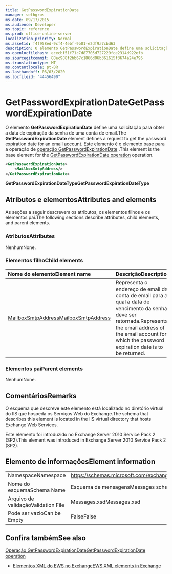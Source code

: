 ```yaml
---
title: GetPasswordExpirationDate
manager: sethgros
ms.date: 09/17/2015
ms.audience: Developer
ms.topic: reference
ms.prod: office-online-server
localization_priority: Normal
ms.assetid: f4f958ed-9cf4-4ebf-9b01-e2df9a7cbd63
description: O elemento GetPasswordExpirationDate define uma solicitação para obter a data de expiração da senha de uma conta de email. Este elemento é o elemento base para a operação de operação GetPasswordExpirationDate.
ms.openlocfilehash: ececbf51f71c7d87705d727229fce2314d922efb
ms.sourcegitcommit: 88ec988f2bb67c1866d06b361615f3674a24e795
ms.translationtype: MT
ms.contentlocale: pt-BR
ms.lasthandoff: 06/03/2020
ms.locfileid: "44456490"
---
```

# <a name="getpasswordexpirationdate"></a><span data-ttu-id="1958f-104">GetPasswordExpirationDate</span><span class="sxs-lookup"><span data-stu-id="1958f-104">GetPasswordExpirationDate</span></span>

<span data-ttu-id="1958f-105">O elemento **GetPasswordExpirationDate** define uma solicitação para obter a data de expiração da senha de uma conta de email.</span><span class="sxs-lookup"><span data-stu-id="1958f-105">The **GetPasswordExpirationDate** element defines a request to get the password expiration date for an email account.</span></span> <span data-ttu-id="1958f-106">Este elemento é o elemento base para a operação de [operação GetPasswordExpirationDate](getpasswordexpirationdate-operation.md) .</span><span class="sxs-lookup"><span data-stu-id="1958f-106">This element is the base element for the [GetPasswordExpirationDate operation](getpasswordexpirationdate-operation.md) operation.</span></span> 
  
```XML
<GetPasswordExpirationDate>
    <MailboxSmtpAddress/>
</GetPasswordExpirationDate>
```

 <span data-ttu-id="1958f-107">**GetPasswordExpirationDateType**</span><span class="sxs-lookup"><span data-stu-id="1958f-107">**GetPasswordExpirationDateType**</span></span>
## <a name="attributes-and-elements"></a><span data-ttu-id="1958f-108">Atributos e elementos</span><span class="sxs-lookup"><span data-stu-id="1958f-108">Attributes and elements</span></span>

<span data-ttu-id="1958f-109">As seções a seguir descrevem os atributos, os elementos filhos e os elementos pai.</span><span class="sxs-lookup"><span data-stu-id="1958f-109">The following sections describe attributes, child elements, and parent elements.</span></span>
  
### <a name="attributes"></a><span data-ttu-id="1958f-110">Atributos</span><span class="sxs-lookup"><span data-stu-id="1958f-110">Attributes</span></span>

<span data-ttu-id="1958f-111">Nenhum</span><span class="sxs-lookup"><span data-stu-id="1958f-111">None.</span></span>
  
### <a name="child-elements"></a><span data-ttu-id="1958f-112">Elementos filho</span><span class="sxs-lookup"><span data-stu-id="1958f-112">Child elements</span></span>

|<span data-ttu-id="1958f-113">**Nome do elemento**</span><span class="sxs-lookup"><span data-stu-id="1958f-113">**Element name**</span></span>|<span data-ttu-id="1958f-114">**Descrição**</span><span class="sxs-lookup"><span data-stu-id="1958f-114">**Description**</span></span>|
|:-----|:-----|
|[<span data-ttu-id="1958f-115">MailboxSmtpAddress</span><span class="sxs-lookup"><span data-stu-id="1958f-115">MailboxSmtpAddress</span></span>](mailboxsmtpaddress.md) <br/> |<span data-ttu-id="1958f-116">Representa o endereço de email da conta de email para a qual a data de vencimento da senha deve ser retornada.</span><span class="sxs-lookup"><span data-stu-id="1958f-116">Represents the email address of the email account for which the password expiration date is to be returned.</span></span>  <br/> |
   
### <a name="parent-elements"></a><span data-ttu-id="1958f-117">Elementos pai</span><span class="sxs-lookup"><span data-stu-id="1958f-117">Parent elements</span></span>

<span data-ttu-id="1958f-118">Nenhum</span><span class="sxs-lookup"><span data-stu-id="1958f-118">None.</span></span>
  
## <a name="remarks"></a><span data-ttu-id="1958f-119">Comentários</span><span class="sxs-lookup"><span data-stu-id="1958f-119">Remarks</span></span>

<span data-ttu-id="1958f-120">O esquema que descreve este elemento está localizado no diretório virtual do IIS que hospeda os Serviços Web do Exchange.</span><span class="sxs-lookup"><span data-stu-id="1958f-120">The schema that describes this element is located in the IIS virtual directory that hosts Exchange Web Services.</span></span>
  
<span data-ttu-id="1958f-121">Este elemento foi introduzido no Exchange Server 2010 Service Pack 2 (SP2).</span><span class="sxs-lookup"><span data-stu-id="1958f-121">This element was introduced in Exchange Server 2010 Service Pack 2 (SP2).</span></span>
  
## <a name="element-information"></a><span data-ttu-id="1958f-122">Elemento de informações</span><span class="sxs-lookup"><span data-stu-id="1958f-122">Element information</span></span>

|||
|:-----|:-----|
|<span data-ttu-id="1958f-123">Namespace</span><span class="sxs-lookup"><span data-stu-id="1958f-123">Namespace</span></span>  <br/> |https://schemas.microsoft.com/exchange/services/2006/messages  <br/> |
|<span data-ttu-id="1958f-124">Nome do esquema</span><span class="sxs-lookup"><span data-stu-id="1958f-124">Schema Name</span></span>  <br/> |<span data-ttu-id="1958f-125">Esquema de mensagens</span><span class="sxs-lookup"><span data-stu-id="1958f-125">Messages schema</span></span>  <br/> |
|<span data-ttu-id="1958f-126">Arquivo de validação</span><span class="sxs-lookup"><span data-stu-id="1958f-126">Validation File</span></span>  <br/> |<span data-ttu-id="1958f-127">Messages.xsd</span><span class="sxs-lookup"><span data-stu-id="1958f-127">Messages.xsd</span></span>  <br/> |
|<span data-ttu-id="1958f-128">Pode ser vazio</span><span class="sxs-lookup"><span data-stu-id="1958f-128">Can be Empty</span></span>  <br/> |<span data-ttu-id="1958f-129">False</span><span class="sxs-lookup"><span data-stu-id="1958f-129">False</span></span>  <br/> |
   
## <a name="see-also"></a><span data-ttu-id="1958f-130">Confira também</span><span class="sxs-lookup"><span data-stu-id="1958f-130">See also</span></span>



[<span data-ttu-id="1958f-131">Operação GetPasswordExpirationDate</span><span class="sxs-lookup"><span data-stu-id="1958f-131">GetPasswordExpirationDate operation</span></span>](getpasswordexpirationdate-operation.md)


- [<span data-ttu-id="1958f-132">Elementos XML do EWS no Exchange</span><span class="sxs-lookup"><span data-stu-id="1958f-132">EWS XML elements in Exchange</span></span>](ews-xml-elements-in-exchange.md)

